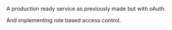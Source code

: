 A production ready service as previously made but with oAuth.

And implementing role based access control.
